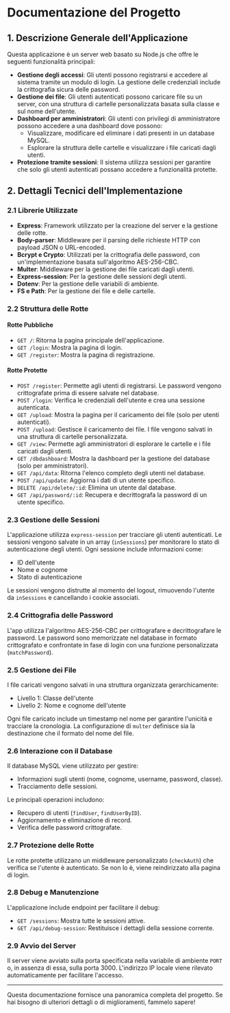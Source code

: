 # Documentazione del Progetto

## 1. Descrizione Generale dell'Applicazione

Questa applicazione è un server web basato su Node.js che offre le seguenti funzionalità principali:

- **Gestione degli accessi**: Gli utenti possono registrarsi e accedere al sistema tramite un modulo di login. La gestione delle credenziali include la crittografia sicura delle password.
- **Gestione dei file**: Gli utenti autenticati possono caricare file su un server, con una struttura di cartelle personalizzata basata sulla classe e sul nome dell'utente.
- **Dashboard per amministratori**: Gli utenti con privilegi di amministratore possono accedere a una dashboard dove possono:
  - Visualizzare, modificare ed eliminare i dati presenti in un database MySQL.
  - Esplorare la struttura delle cartelle e visualizzare i file caricati dagli utenti.
- **Protezione tramite sessioni**: Il sistema utilizza sessioni per garantire che solo gli utenti autenticati possano accedere a funzionalità protette.

## 2. Dettagli Tecnici dell'Implementazione

### 2.1 Librerie Utilizzate

- **Express**: Framework utilizzato per la creazione del server e la gestione delle rotte.
- **Body-parser**: Middleware per il parsing delle richieste HTTP con payload JSON o URL-encoded.
- **Bcrypt e Crypto**: Utilizzati per la crittografia delle password, con un'implementazione basata sull'algoritmo AES-256-CBC.
- **Multer**: Middleware per la gestione dei file caricati dagli utenti.
- **Express-session**: Per la gestione delle sessioni degli utenti.
- **Dotenv**: Per la gestione delle variabili di ambiente.
- **FS e Path**: Per la gestione dei file e delle cartelle.

### 2.2 Struttura delle Rotte

#### Rotte Pubbliche
- `GET /`: Ritorna la pagina principale dell'applicazione.
- `GET /login`: Mostra la pagina di login.
- `GET /register`: Mostra la pagina di registrazione.

#### Rotte Protette
- `POST /register`: Permette agli utenti di registrarsi. Le password vengono crittografate prima di essere salvate nel database.
- `POST /login`: Verifica le credenziali dell'utente e crea una sessione autenticata.
- `GET /upload`: Mostra la pagina per il caricamento dei file (solo per utenti autenticati).
- `POST /upload`: Gestisce il caricamento dei file. I file vengono salvati in una struttura di cartelle personalizzata.
- `GET /view`: Permette agli amministratori di esplorare le cartelle e i file caricati dagli utenti.
- `GET /dbdashboard`: Mostra la dashboard per la gestione del database (solo per amministratori).
- `GET /api/data`: Ritorna l'elenco completo degli utenti nel database.
- `POST /api/update`: Aggiorna i dati di un utente specifico.
- `DELETE /api/delete/:id`: Elimina un utente dal database.
- `GET /api/password/:id`: Recupera e decrittografa la password di un utente specifico.

### 2.3 Gestione delle Sessioni

L'applicazione utilizza `express-session` per tracciare gli utenti autenticati. Le sessioni vengono salvate in un array (`inSessions`) per monitorare lo stato di autenticazione degli utenti. Ogni sessione include informazioni come:
- ID dell'utente
- Nome e cognome
- Stato di autenticazione

Le sessioni vengono distrutte al momento del logout, rimuovendo l'utente da `inSessions` e cancellando i cookie associati.

### 2.4 Crittografia delle Password

L'app utilizza l'algoritmo AES-256-CBC per crittografare e decrittografare le password. Le password sono memorizzate nel database in formato crittografato e confrontate in fase di login con una funzione personalizzata (`matchPassword`).

### 2.5 Gestione dei File

I file caricati vengono salvati in una struttura organizzata gerarchicamente:
- Livello 1: Classe dell'utente
- Livello 2: Nome e cognome dell'utente

Ogni file caricato include un timestamp nel nome per garantire l'unicità e tracciare la cronologia. La configurazione di `multer` definisce sia la destinazione che il formato del nome del file.

### 2.6 Interazione con il Database

Il database MySQL viene utilizzato per gestire:
- Informazioni sugli utenti (nome, cognome, username, password, classe).
- Tracciamento delle sessioni.

Le principali operazioni includono:
- Recupero di utenti (`findUser`, `findUserByID`).
- Aggiornamento e eliminazione di record.
- Verifica delle password crittografate.

### 2.7 Protezione delle Rotte

Le rotte protette utilizzano un middleware personalizzato (`checkAuth`) che verifica se l'utente è autenticato. Se non lo è, viene reindirizzato alla pagina di login.

### 2.8 Debug e Manutenzione

L'applicazione include endpoint per facilitare il debug:
- `GET /sessions`: Mostra tutte le sessioni attive.
- `GET /api/debug-session`: Restituisce i dettagli della sessione corrente.

### 2.9 Avvio del Server

Il server viene avviato sulla porta specificata nella variabile di ambiente `PORT` o, in assenza di essa, sulla porta 3000. L'indirizzo IP locale viene rilevato automaticamente per facilitare l'accesso.

---

Questa documentazione fornisce una panoramica completa del progetto. Se hai bisogno di ulteriori dettagli o di miglioramenti, fammelo sapere!


